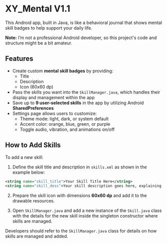 # XY_Mental V1.1
This Android app, built in Java, is like a behavioral journal that shows mental skill badges to help support your daily life.

**Note:** I’m not a professional Android developer, so this project's code and structure might be a bit amateur.

## Features

- Create custom **mental skill badges** by providing:
  - Title  
  - Description  
  - Icon (60x60 dp)
- Pass the skills you want into the `SkillManager.java`, which handles their display and management within the app
- Save up to **9 user-selected skills** in the app by utilizing Android **SharedPreferences**
- Settings page allows users to customize:
  - Theme mode: light, dark, or system default  
  - Accent color: orange, blue, green, or purple  
  - Toggle audio, vibration, and animations on/off

## How to Add Skills

To add a new skill:

1. Define the skill title and description in `skills.xml` as shown in the example below:

```xml
<string name="skill_title">Your Skill Title Here</string>
<string name="skill_desc">Your skill description goes here, explaining the skill and how to apply it.</string>
```

2. Prepare the skill icon with dimensions **60x60 dp** and add it to the drawable resources.

3. Open `SkillManager.java` and add a new instance of the `Skill.java` class with the details for the new skill inside the singleton constructor where skills are managed.

Developers should refer to the `SkillManager.java` class for details on how skills are managed and added.
